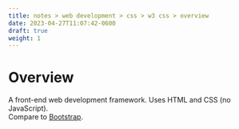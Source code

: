 ```yaml
---
title: notes > web development > css > w3 css > overview
date: 2023-04-27T11:07:42-0600
draft: true
weight: 1
---
```

# Overview
A front-end web development framework. Uses HTML and CSS (no JavaScript).  
Compare to [Bootstrap](../../bootstrap/overview/index.md).
